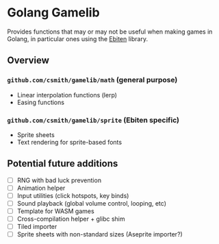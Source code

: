 # Golang Gamelib

Provides functions that may or may not be useful when making games in Golang,
in particular ones using the [Ebiten](https://ebiten.org/) library.

## Overview

### `github.com/csmith/gamelib/math` (general purpose)

* Linear interpolation functions (lerp)
* Easing functions

### `github.com/csmith/gamelib/sprite` (Ebiten specific)

* Sprite sheets
* Text rendering for sprite-based fonts

## Potential future additions

- [ ] RNG with bad luck prevention
- [ ] Animation helper
- [ ] Input utilities (click hotspots, key binds)
- [ ] Sound playback (global volume control, looping, etc)
- [ ] Template for WASM games
- [ ] Cross-compilation helper + glibc shim
- [ ] Tiled importer
- [ ] Sprite sheets with non-standard sizes (Aseprite importer?)
